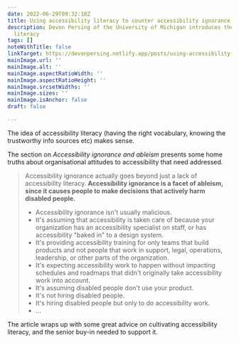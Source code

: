 ```yaml
---
date: 2022-06-29T09:32:18Z
title: Using accessibility literacy to counter accessibility ignorance, by Devon Persing
description: Devon Persing of the University of Michigan introduces the idea of accessibility
  literacy
tags: []
noteWithTitle: false
linkTarget: https://devonpersing.netlify.app/posts/using-accessibility-literacy-to-counter-accessibility-ignorance/
mainImage.url: ''
mainImage.alt: ''
mainImage.aspectRatioWidth: ''
mainImage.aspectRatioHeight: ''
mainImage.srcsetWidths: ''
mainImage.sizes: ''
mainImage.isAnchor: false
draft: false

---
```

The idea of accessibility literacy (having the right vocabulary, knowing the trustworthy info sources etc) makes sense.

The section on _Accessibility ignorance and ableism_ presents some home truths about organisational attitudes to accessibility that need addressed.

> Accessibility ignorance actually goes beyond just a lack of accessibility literacy. **Accessibility ignorance is a facet of ableism, since it causes people to make decisions that actively harm disabled people.**
>
> * Accessibility ignorance isn't usually malicious.
> * It's assuming that accessibility is taken care of because your organization has an accessibility specialist on staff, or has accessibility "baked in" to a design system.
> * It's providing accessibility training for only teams that build products and not people that work in support, legal, operations, leadership, or other parts of the organization.
> * It's expecting accessibility work to happen without impacting schedules and roadmaps that didn't originally take accessibility work into account.
> * It's assuming disabled people don't use your product.
> * It's not hiring disabled people.
> * It's hiring disabled people but only to do accessibility work.
> * …

The article wraps up with some great advice on cultivating accessibility literacy, and the senior buy-in needed to support it.